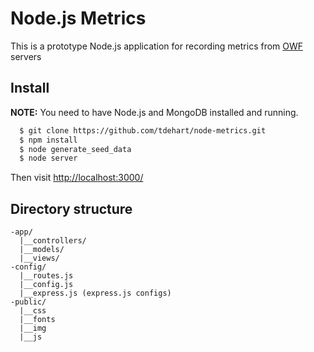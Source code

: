 # Node.js Metrics

This is a prototype Node.js application for recording metrics from [OWF](https://github.com/ozoneplatform/owf) servers

## Install

**NOTE:** You need to have Node.js and MongoDB installed and running.

```sh
  $ git clone https://github.com/tdehart/node-metrics.git
  $ npm install
  $ node generate_seed_data
  $ node server
```

Then visit [http://localhost:3000/](http://localhost:3000/)

## Directory structure
```
-app/
  |__controllers/
  |__models/
  |__views/
-config/
  |__routes.js
  |__config.js
  |__express.js (express.js configs)
-public/
  |__css
  |__fonts
  |__img
  |__js
```